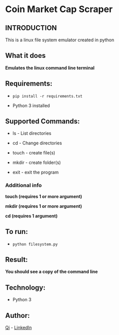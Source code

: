 # Coin Market Cap Scraper

## INTRODUCTION
This is a linux file system emulator created in python


## What it does

**Emulates the linux command line terminal**


## Requirements:

* ```pip install -r requirements.txt```

* Python 3 installed

## Supported Commands:

* ls - List directories

* cd - Change directories

* touch - create file(s)

* mkdir - create folder(s)

* exit - exit the program

### Additional info

**touch (requires 1 or more argument)**

**mkdir (requires 1 or more argument)**

**cd (requires 1 argument)**

## To run:

* ```python filesystem.py```

## Result:

**You should see a copy of the command line**


## Technology:

* Python 3




## Author:

[Qi](https://github.com/swordwielder/discordStockBot/graphs/contributors) - [LinkedIn](https://www.linkedin.com/in/qifchen/)
